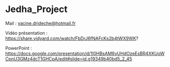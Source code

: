 # Jedha_Project

Mail : yacine.drideche@hotmail.fr

Vidéo présentation : https://share.vidyard.com/watch/FbDrJ6fNAFcKs2b4tWX9WK?

PowerPoint : https://docs.google.com/presentation/d/1l0HBsAM6vUHdOzeEsBR4XKUoWCpnU3GMz4dcT1GHCpA/edit#slide=id.g19349b40bd5_2_45
